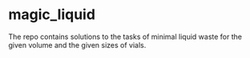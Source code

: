 # magic_liquid
The repo contains solutions to the tasks of minimal liquid waste for the given volume and the given sizes of vials.
